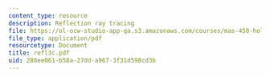 ```yaml
---
content_type: resource
description: Reflection ray tracing
file: https://ol-ocw-studio-app-qa.s3.amazonaws.com/courses/mas-450-holographic-imaging-spring-2003/288ee061b58a27dda9673f31d598cd3b_refl3c.pdf
file_type: application/pdf
resourcetype: Document
title: refl3c.pdf
uid: 288ee061-b58a-27dd-a967-3f31d598cd3b
---
```

